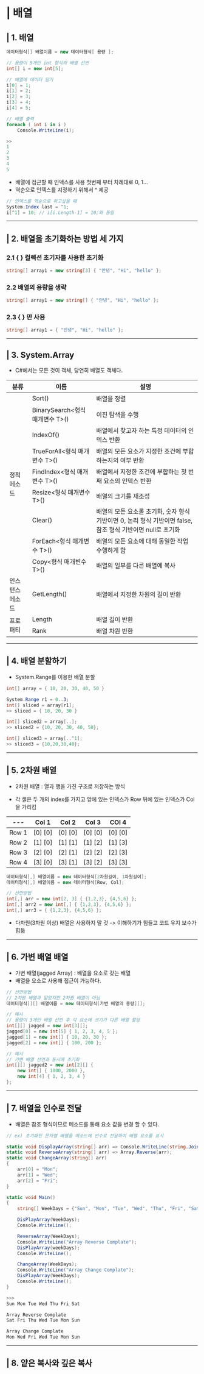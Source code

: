 # | 배열
## | 1. 배열
```cs
데이터형식[] 배열이름 = new 데이터형식[ 용량 ]; 

// 용량이 5개인 int 형식의 배열 선언
int[] i = new int[5];

// 배열에 데이터 담기
i[0] = 1;
i[1] = 2;
i[2] = 3;
i[3] = 4;
i[4] = 5;

// 배열 출력 
foreach ( int i in i )
    Console.WriteLine(i);

>> 
1
2
3
4
5
```
- 배열에 접근할 때 인덱스를 사용 첫번째 부터 차례대로 0, 1...
- 역순으로 인덱스를 지정하기 위해서 ^ 제공 
```cs
// 인덱스를 역순으로 하고싶을 때 
System.Index last = ^1;
i[^1] = 10; // i[i.Length-1] = 10;와 동일
```
---
## | 2. 배열을 초기화하는 방법 세 가지
### 2.1 { } 컬렉션 초기자를 사용한 초기화 
```cs 
string[] array1 = new string[3] { "안녕", "Hi", "hello" };
```
### 2.2 배열의 용량을 생략 
```cs 
string[] array1 = new string[] { "안녕", "Hi", "hello" };
```
### 2.3 { } 만 사용 
```cs 
string[] array1 = { "안녕", "Hi", "hello" };
```
---
## | 3. System.Array
- C#에서는 모든 것이 객체, 당연히 배열도 객체다.

<table>
    <thead>
        <tr> 
            <th> 분류 </th> 
            <th> 이름 </th> 
            <th> 설명 </th>
    </thead>
    <tbody>
        <tr> 
            <td rowspan=9> 정적 메소드 </td> 
            <td> Sort() </td>
            <td> 배열을 정렬 </th>
        <tr> 
            <td>BinarySearch<형식 매개변수 T>()</td>
            <td>이진 탐색을 수행</td>
        <tr> 
            <td>IndexOf()</td>
            <td>배열에서 찾고자 하는 특정 데이터의 인덱스 반환</td>
        <tr> 
            <td>TrueForAll<형식 매개변수 T>()</td>
            <td>배열의 모든 요소가 지정한 조건에 부합하는지의 여부 반환</td>
        <tr>
            <td>FindIndex<형식 매개변수 T>()</td>
            <td>배열에서 지정한 조건에 부합하는 첫 번째 요소의 인덱스 반환</td>
        </tr>
        <tr>
            <td>Resize<형식 매개변수 T>()</td>
            <td>배열의 크기를 재조정</td>
        </tr>
        <tr>
            <td>Clear()</td>
            <td>배열의 모든 요소롤 초기화, 숫자 형식 기반이면 0, 논리 형식 기반이면 false, 참조 형식 기반이면 null로 초기화</td>
        </tr>
        <tr>
            <td>ForEach<형식 매개변수 T>()</td>
            <td>배열의 모든 요소에 대해 동일한 작업 수행하게 함</td>
        </tr>
        <tr>
            <td>Copy<형식 매개변수 T>()</td>
            <td>배열의 일부를 다른 배열에 복사</td>
        </tr>
        <tr> 
            <td>인스턴스 메소드</td> 
            <td>GetLength()</td>
            <td>배열에서 지정한 차원의 길이 반환</th>
        </tr> 
        <tr> 
            <td rowspan=2>프로퍼티</td> 
            <td>Length</td>
            <td>배열 길이 반환</th>
        </tr> 
        <tr> 
            <td> Rank </td>
            <td> 배열 차원 반환 </th>
        </tr>
    </tbody>
</table>

--- 
## | 4. 배열 분할하기 
- System.Range를 이용한 배열 분할 
```cs
int[] array = { 10, 20, 30, 40, 50 }

System.Range r1 = 0..3;
int[] sliced = array[r1]; 
>> sliced = { 10, 20, 30 }

int[] sliced2 = array[..];
>> sliced2 = {10, 20, 30, 40, 50};

int[] sliced3 = array[..^1];
>> sliced3 = {10,20,30,40};
```
---
## | 5. 2차원 배열
- 2차원 배열 : 열과 행을 가진 구조로 저장하는 방식 

- 각 셀은 두 개의 index를 가지고 앞에 있는 인덱스가 Row 뒤에 있는 인덱스가 Col을 가리킴 

|---|Col 1|Col 2|Col 3|COl 4|
|---|---|---|---|---|
|Row 1| [0] [0] | [0] [0] | [0] [0] | [0] [0] |
|Row 2| [1] [0] | [1] [1] | [1] [2] | [1] [3] |
|Row 3| [2] [0] | [2] [1] | [2] [2] | [2] [3] |
|Row 4| [3] [0] | [3] [1] | [3] [2] | [3] [3] |


```cs
데이터형식[,] 배열이름 = new 데이터형식[2차원길이, 1차원길이];
데이터형식[,] 배열이름 = new 데이터형식[Row, Col];

// 선언방법
int[,] arr = new int[2, 3] { {1,2,3}, {4,5,6} };
int[,] arr2 = new int[,] { {1,2,3}, {4,5,6} };
int[,] arr3 = { {1,2,3}, {4,5,6} };
```
- 다차원(3차원 이상) 배열은 사용하지 말 것 
-> 이해하기가 힘들고 코드 유지 보수가 힘듦 
--- 
## | 6. 가변 배열 배열 
- 가변 배열(jagged Array) : 배열을 요소로 갖는 배열 
- 배열을 요소로 사용해 접근이 가능하다.
```cs
// 선언방법
// 2차원 배열과 닮았지만 2차원 배열이 아님 
데이터형식[][] 배열이름 = new 데이터형식[가변 배열의 용량][];

// 예시 
// 용량이 3개인 배열 선언 후 각 요소에 크기가 다른 배열 할당 
int[][] jagged = new int[3][];
jagged[0] = new int[5] { 1, 2, 3, 4, 5 };
jagged[1] = new int[] { 10, 20, 30 };
jagged[2] = new int[] { 100, 200 };

// 예시
// 가변 배열 선언과 동시에 초기화
int[][] jagged2 = new int[2][] {
    new int[] { 1000, 2000 },
    new int[4] { 1, 2, 3, 4 }
};
```
---
## | 7. 배열을 인수로 전달 
- 배열은 참조 형식이므로 메소드를 통해 요소 값을 변경 할 수 있다.

```cs
// ex) 초기화된 문자열 배열을 메소드에 인수로 전달하여 배열 요소를 표시

static void DisplayArray(string[] arr) => Console.WriteLine(string.Join(" ", arr));
static void ReverseArray(string[] arr) => Array.Reverse(arr);
static void ChangeArray(string[] arr)
{
    arr[0] = "Mon";
    arr[1] = "Wed";
    arr[2] = "Fri";
}

static void Main()
{
    string[] WeekDays = {"Sun", "Mon", "Tue", "Wed", "Thu", "Fri", "Sat" };

    DisPlayArray(WeekDays);
    Console.WriteLine();

    ReverseArray(WeekDays);
    Console.WriteLine("Array Reverse Complate");
    DisPlayArray(weekDays);
    Console.WriteLine();

    ChangeArray(WeekDays);
    Console.WriteLine("Array Change Complate");
    DisPlayArray(WeekDays);
    Console.WriteLine();
}

>>>
Sun Mon Tue Wed Thu Fri Sat

Array Reverse Complate
Sat Fri Thu Wed Tue Mon Sun

Array Change Complate
Mon Wed Fri Wed Tue Mon Sun
```
---
## | 8. 얕은 복사와 깊은 복사